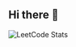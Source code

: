 ## Hi there 👋

![LeetCode Stats](https://leetcard.jacoblin.cool/ald15?theme=dark&font=Noto%20Sans%20Wancho&ext=heatmap)
<!--
**ald15/ald15** is a ✨ _special_ ✨ repository because its `README.md` (this file) appears on your GitHub profile.

Here are some ideas to get you started:

- 🔭 I’m currently working on ...
- 🌱 I’m currently learning ...
- 👯 I’m looking to collaborate on ...
- 🤔 I’m looking for help with ...
- 💬 Ask me about ...
- 📫 How to reach me: ...
- 😄 Pronouns: ...
- ⚡ Fun fact: ...
-->

